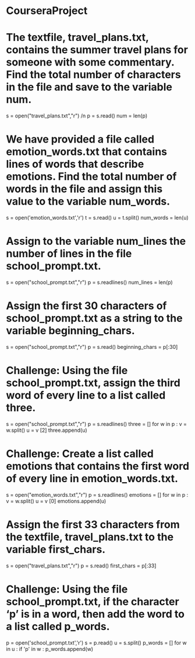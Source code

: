 # CourseraProject
# The textfile, travel_plans.txt, contains the summer travel plans for someone with some commentary. Find the total number of characters in the file and save to the variable num.

s = open("travel_plans.txt","r") /n
p = s.read()
num = len(p)

# We have provided a file called emotion_words.txt that contains lines of words that describe emotions. Find the total number of words in the file and assign this value to the variable num_words.

s = open('emotion_words.txt','r')
t = s.read()
u = t.split()
num_words = len(u)

# Assign to the variable num_lines the number of lines in the file school_prompt.txt.

s = open("school_prompt.txt","r")
p = s.readlines()
num_lines = len(p)

# Assign the first 30 characters of school_prompt.txt as a string to the variable beginning_chars.

s = open("school_prompt.txt","r")
p = s.read()
beginning_chars = p[:30]

# Challenge: Using the file school_prompt.txt, assign the third word of every line to a list called three.

s = open("school_prompt.txt","r")
p = s.readlines()
three = []
for w in p :
    v = w.split()
    u = v [2]
    three.append(u)
# Challenge: Create a list called emotions that contains the first word of every line in emotion_words.txt.

s = open("emotion_words.txt","r")
p = s.readlines()
emotions = []
for w in p :
    v = w.split()
    u = v [0]
    emotions.append(u)
# Assign the first 33 characters from the textfile, travel_plans.txt to the variable first_chars.

s = open("travel_plans.txt","r")
p = s.read()
first_chars = p[:33]

# Challenge: Using the file school_prompt.txt, if the character ‘p’ is in a word, then add the word to a list called p_words.

p = open('school_prompt.txt','r')
s = p.read()
u = s.split()
p_words = []
for w in u :
    if 'p' in w :
        p_words.append(w)
